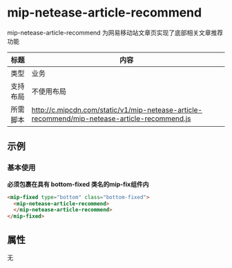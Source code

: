 # mip-netease-article-recommend

mip-netease-article-recommend 为网易移动站文章页实现了底部相关文章推荐功能

标题|内容
----|----
类型|业务
支持布局|不使用布局
所需脚本|http://c.mipcdn.com/static/v1/mip-netease-article-recommend/mip-netease-article-recommend.js

## 示例

### 基本使用

**必须包裹在具有 bottom-fixed 类名的mip-fix组件内**

```html
<mip-fixed type="bottom" class="bottom-fixed">
  <mip-netease-article-recommend>
  </mip-netease-article-recommend>
</mip-fixed>
```

## 属性

无